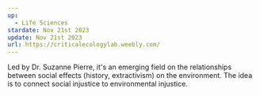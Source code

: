 ```yaml
---
up:
  - Life Sciences
stardate: Nov 21st 2023
update: Nov 21st 2023
url: https://criticalecologylab.weebly.com/
---
```

Led by Dr. Suzanne Pierre, it's an emerging field on the relationships between social effects (history, extractivism) on the environment. The idea is to connect social injustice to environmental injustice.